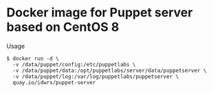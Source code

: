 # Docker image for Puppet server based on CentOS 8

Usage 

```shell
$ docker run -d \
  -v /data/puppet/config:/etc/puppetlabs \
  -v /data/puppet/data:/opt/puppetlabs/server/data/puppetserver \
  -v /data/puppet/log:/var/log/puppetlabs/puppetserver \
  quay.io/idwrx/puppet-server
```
